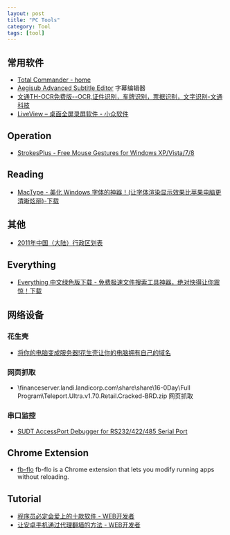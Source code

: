 ```yaml
---
layout: post
title: "PC Tools"
category: Tool
tags: [tool]
---
```

## 常用软件

- [Total Commander - home](http://www.ghisler.com/)
- [Aegisub Advanced Subtitle Editor](http://www.aegisub.org/) 字幕编辑器
- [文通TH-OCR免费版--OCR,证件识别，车牌识别，票据识别，文字识别-文通科技](http://www.wintone.com.cn/a/service/downloads/entry108.aspx)
- [LiveView – 桌面全屏录屏软件 - 小众软件](http://www.appinn.com/liveview/)

## Operation

- [StrokesPlus - Free Mouse Gestures for Windows XP/Vista/7/8](http://www.strokesplus.com/)

## Reading

- [MacType - 美化 Windows 字体的神器！(让字体渲染显示效果比苹果电脑更清晰炫丽)-下载](http://www.iplaysoft.com/mactype.html)

## 其他

- [2011年中国（大陆）行政区划表](http://deerchao.net/info/region/index.htm)

## Everything

- [Everything 中文绿色版下载 - 免费极速文件搜索工具神器，绝对快得让你震惊！下载](http://www.iplaysoft.com/everything.html)

## 网络设备
### 花生壳

- [将你的电脑变成服务器!花生壳让你的电脑拥有自己的域名](http://www.iplaysoft.com/peanuthull.html)

### 网页抓取
- \\financeserver.landi.landicorp.com\share\share\16-0Day\Full Program\Teleport.Ultra.v1.70.Retail.Cracked-BRD.zip 网页抓取

### 串口监控

- [SUDT AccessPort Debugger for RS232/422/485 Serial Port](http://www.sudt.com/en/ap/download.htm)

## Chrome Extension

- [fb-flo](http://facebook.github.io/fb-flo) fb-flo is a Chrome extension that lets you modify running apps without reloading. 

## Tutorial

- [程序员必定会爱上的十款软件 - WEB开发者](http://www.admin10000.com/document/4567.html)
- [让安卓手机通过代理翻墙的方法 - WEB开发者](http://www.admin10000.com/document/4591.html)




